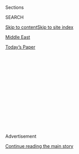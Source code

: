 <div id="app">

<div>

<div>

<div>

<div class="NYTAppHideMasthead css-1q2w90k e1suatyy0">

<div class="section css-ui9rw0 e1suatyy2">

<div class="css-eph4ug er09x8g0">

<div class="css-6n7j50">

</div>

<span class="css-1dv1kvn">Sections</span>

<div class="css-10488qs">

<span class="css-1dv1kvn">SEARCH</span>

</div>

[Skip to content](#site-content)[Skip to site index](#site-index)

</div>

<div id="masthead-section-label" class="css-1wr3we4 eaxe0e00">

[Middle
East](https://www.nytimes3xbfgragh.onion/section/world/middleeast)

</div>

<div class="css-10698na e1huz5gh0">

</div>

</div>

<div id="masthead-bar-one" class="section hasLinks css-15hmgas e1csuq9d3">

<div class="css-uqyvli e1csuq9d0">

</div>

<div class="css-1uqjmks e1csuq9d1">

</div>

<div class="css-9e9ivx">

[](https://myaccount.nytimes3xbfgragh.onion/auth/login?response_type=cookie&client_id=vi)

</div>

<div class="css-1bvtpon e1csuq9d2">

[Today’s
Paper](https://www.nytimes3xbfgragh.onion/section/todayspaper)

</div>

</div>

</div>

</div>

<div data-aria-hidden="false">

<div id="site-content" data-role="main">

<div>

<div class="css-1aor85t" style="opacity:0.000000001;z-index:-1;visibility:hidden">

<div class="css-1hqnpie">

<div class="css-epjblv">

<span class="css-17xtcya">[Middle
East](/section/world/middleeast)</span><span class="css-x15j1o">|</span><span class="css-fwqvlz">Trump
May Turn to Arab Allies for Help With Israeli-Palestinian
Relations</span>

</div>

<div class="css-k008qs">

<div class="css-1iwv8en">

<span class="css-18z7m18"></span>

<div>

</div>

</div>

<span class="css-1n6z4y">https://nyti.ms/2k8rCkp</span>

<div class="css-1705lsu">

<div class="css-4xjgmj">

<div class="css-4skfbu" data-role="toolbar" data-aria-label="Social Media Share buttons, Save button, and Comments Panel with current comment count" data-testid="share-tools">

  - 
  - 
  - 
  - 
    
    <div class="css-6n7j50">
    
    </div>

  - 

</div>

</div>

</div>

</div>

</div>

</div>

<div class="css-13pd83m">

</div>

<div id="top-wrapper" class="css-1sy8kpn">

<div id="top-slug" class="css-l9onyx">

Advertisement

</div>

[Continue reading the main
story](#after-top)

<div class="ad top-wrapper" style="text-align:center;height:100%;display:block;min-height:250px">

<div id="top" class="place-ad" data-position="top" data-size-key="top">

</div>

</div>

<div id="after-top">

</div>

</div>

<div id="sponsor-wrapper" class="css-1hyfx7x">

<div id="sponsor-slug" class="css-19vbshk">

Supported by

</div>

[Continue reading the main
story](#after-sponsor)

<div id="sponsor" class="ad sponsor-wrapper" style="text-align:center;height:100%;display:block">

</div>

<div id="after-sponsor">

</div>

</div>

<div class="css-1vkm6nb ehdk2mb0">

# Trump May Turn to Arab Allies for Help With Israeli-Palestinian Relations

</div>

<div class="css-79elbk" data-testid="photoviewer-wrapper">

<div class="css-z3e15g" data-testid="photoviewer-wrapper-hidden">

</div>

<div class="css-1a48zt4 ehw59r15" data-testid="photoviewer-children">

![<span class="css-16f3y1r e13ogyst0" data-aria-hidden="true">An Israeli
settlement in the West Bank. President Trump initially presented himself
as an unstinting supporter of new settlement construction, but he has
tempered that position
somewhat.</span><span class="css-cnj6d5 e1z0qqy90" itemprop="copyrightHolder"><span class="css-1ly73wi e1tej78p0">Credit...</span><span><span>Dan
Balilty for The New York
Times</span></span></span>](https://static01.graylady3jvrrxbe.onion/images/2017/02/10/world/10diplo5-web/10diplo5-web-articleInline.jpg?quality=75&auto=webp&disable=upscale)

</div>

</div>

<div class="css-xt80pu e12qa4dv0">

<div class="css-18e8msd">

<div class="css-vp77d3 epjyd6m0">

<div class="css-1baulvz">

By [<span class="css-1baulvz" itemprop="name">Peter
Baker</span>](http://www.nytimes3xbfgragh.onion/by/peter-baker) and
[<span class="css-1baulvz last-byline" itemprop="name">Mark
Landler</span>](http://www.nytimes3xbfgragh.onion/by/mark-landler)

</div>

</div>

  - Feb. 9,
    2017

  - 
    
    <div class="css-4xjgmj">
    
    <div class="css-d8bdto" data-role="toolbar" data-aria-label="Social Media Share buttons, Save button, and Comments Panel with current comment count" data-testid="share-tools">
    
      - 
      - 
      - 
      - 
        
        <div class="css-6n7j50">
        
        </div>
    
      - 
    
    </div>
    
    </div>

</div>

</div>

<div class="section meteredContent css-1r7ky0e" name="articleBody" itemprop="articleBody">

<div class="css-1fanzo5 StoryBodyCompanionColumn">

<div class="css-53u6y8">

WASHINGTON — President Trump and his advisers, venturing for the first
time into the fraught world of Middle East peacemaking, are developing a
strategy on the Israeli-Palestinian conflict that would enlist Arab
nations like Saudi Arabia and Egypt to break years of deadlock.

The emerging approach mirrors the thinking of Prime Minister Benjamin
Netanyahu of Israel, who will visit the United States next week, and
would build on his de facto alignment with Sunni Muslim countries in
trying to counter the rise of Shiite-led Iran. But Arab officials have
warned Mr. Trump and his advisers that if they want cooperation, the
United States cannot make life harder for them with provocative
pro-Israel moves.

The White House seems to be taking the advice. Mr. Trump delayed his
plan to move the United States Embassy to Jerusalem after Arab leaders
told him that doing so would cause angry protests among Palestinians,
who also claim the city as the capital of a future state. And after
meeting with King Abdullah II of Jordan last week, Mr. Trump [authorized
a
statement](https://www.nytimes3xbfgragh.onion/2017/02/02/world/middleeast/iran-missile-test-trump.html "Times article.")
that, for the first time, cautioned Israel against building new West
Bank settlements beyond existing lines.

“There are some quite interesting ideas circulating on the potential for
U.S.-Israeli-Arab discussions on regional security in which
Israeli-Palestinian issues would play a significant role,” said Robert
Satloff, the executive director of the Washington Institute for Near
East Policy. “I don’t know if this is going to ripen by next week, but
this stuff is out there.”

</div>

</div>

<div class="css-1fanzo5 StoryBodyCompanionColumn">

<div class="css-53u6y8">

The discussions underscore the evolution of the new president’s attitude
toward the Israeli-Palestinian conflict as he delves deeper into the
issue. During the campaign and the postelection transition, Mr. Trump
presented himself as an unstinting supporter of Israel who would quickly
move the embassy and support new settlement construction without
reservation. But he has tempered that to a degree.

The notion of recruiting Arab countries to help forge an agreement
between Israelis and Palestinians — known as the “outside-in” approach —
is not a new one. As secretary of state under President George Bush,
James A. Baker III organized the first regional conference in 1991 at
which Arab leaders sat down with Israel’s prime minister. President
George W. Bush invited Arab leaders to a summit meeting with Israel in
Annapolis, Md., in 2007. And President Barack Obama’s first special
envoy, George Mitchell, spent months in 2009 trying to enlist Arab
partners in a joint effort.

</div>

</div>

<div class="css-79elbk" data-testid="photoviewer-wrapper">

<div class="css-z3e15g" data-testid="photoviewer-wrapper-hidden">

</div>

<div class="css-1a48zt4 ehw59r15" data-testid="photoviewer-children">

![<span class="css-16f3y1r e13ogyst0" data-aria-hidden="true">Mr. Trump
and Prime Minister Benjamin Netanyahu of Israel last year in New York.
The Trump administration’s emerging approach to Middle East peace
efforts mirrors Mr. Netanyahu’s
thinking.</span><span class="css-cnj6d5 e1z0qqy90" itemprop="copyrightHolder"><span class="css-1ly73wi e1tej78p0">Credit...</span><span>Reuters</span></span>](https://static01.graylady3jvrrxbe.onion/images/2017/02/10/world/10diplo1-web/10diplo1-web-articleInline.jpg?quality=75&auto=webp&disable=upscale)

</div>

</div>

<div class="css-1fanzo5 StoryBodyCompanionColumn">

<div class="css-53u6y8">

The difference is that in the last eight years, Israel has grown closer
to Sunni Arab nations because of their shared concern about Iranian
hegemony in the region, opening the possibility that this newfound, if
not always public, affiliation could change the dynamics.

“The logic of outside-in is that because the Palestinians are so weak
and divided — and because there’s a new, tacit relationship between the
Sunni Arabs and Israel — there’s the hope the Arabs would be prepared to
do more,” said Dennis B. Ross, a Middle East peace negotiator under
several presidents, including Mr. Obama.

</div>

</div>

<div class="css-1fanzo5 StoryBodyCompanionColumn">

<div class="css-53u6y8">

That is a departure from the countervailing assumption that if Israel
first made peace with the Palestinians, it would lead to peace with the
larger Arab world — the “inside-out” approach. That was at the core of
President Bill Clinton’s attempts to bring the two sides together and
was Mr. Obama’s fallback position after his efforts to find Arab
partners failed.

Mr. Netanyahu, who is due at the White House on Wednesday, has been
talking about an outside-in approach for a while. His theory is that the
inside-out approach has failed. And so, he argues, if Israel can
transform its relationship with Sunni Arab nations, they can ultimately
lead the way toward a resolution with the Palestinians.

Jared Kushner, the senior White House adviser whom Mr. Trump has
assigned a major role in negotiations, has been intrigued by this logic,
according to people who have spoken with him. Mr. Kushner has grown
close to Ron Dermer, the Israeli ambassador and a close confidant of Mr.
Netanyahu’s. Mr. Trump and Mr. Kushner also had dinner at the White
House on Thursday night with Sheldon Adelson, the casino magnate, who is
a key supporter of Mr. Netanyahu.

A series of telephone conversations and personal meetings with Arab and
regional leaders in recent weeks have also shaped Mr. Kushner’s thinking
and that of the president. Mr. Trump has talked with President Abdel
Fattah el-Sisi of Egypt; King Salman of Saudi Arabia; Sheikh Mohammed
bin Zayed al-Nahyan, the crown prince of Abu Dhabi, in the United Arab
Emirates; and President Recep Tayyip Erdogan of Turkey. Mr. Kushner has
also met with Arab officials, including Yousef Al Otaiba, the ambassador
from the United Arab
Emirates.

</div>

</div>

<div class="css-79elbk" data-testid="photoviewer-wrapper">

<div class="css-z3e15g" data-testid="photoviewer-wrapper-hidden">

</div>

<div class="css-1a48zt4 ehw59r15" data-testid="photoviewer-children">

<div class="css-1xdhyk6 erfvjey0">

<span class="css-1ly73wi e1tej78p0">Image</span>

<div class="css-zjzyr8">

<div data-testid="lazyimage-container" style="height:258.4561403508772px">

</div>

</div>

</div>

<span class="css-16f3y1r e13ogyst0" data-aria-hidden="true">The United
States Embassy in Tel Aviv. Mr. Trump delayed his plan to move the
embassy to Jerusalem after Arab leaders told him that doing so would
lead to protests among
Palestinians.</span><span class="css-cnj6d5 e1z0qqy90" itemprop="copyrightHolder"><span class="css-1ly73wi e1tej78p0">Credit...</span><span>Jack
Guez/Agence France-Presse — Getty Images</span></span>

</div>

</div>

<div class="css-1fanzo5 StoryBodyCompanionColumn">

<div class="css-53u6y8">

King Abdullah II of Jordan seems to have played a particularly pivotal
role. Concerned that an embassy move would anger the many Palestinians
living in his country, the king rushed to Washington without an
invitation, in a gamble that he could see Mr. Trump. He visited first
with Vice President Mike Pence, who had him over for breakfast at his
official residence last week. The king appealed to the administration’s
fixation with the Islamic State, arguing that the United States should
not alienate Arab allies who could help.

Several days later, the king buttonholed Mr. Trump on the sidelines of
the National Prayer Breakfast and made a similar case. He advised
against a radical shift in American policy and emphasized the risks that
Jordan would face if Israel were to become even more assertive about
building settlements, according to people who spoke with Mr. Kushner and
Stephen K. Bannon, the chief White House strategist.

</div>

</div>

<div class="css-1fanzo5 StoryBodyCompanionColumn">

<div class="css-53u6y8">

Mr. Trump had already decided by that point to slow down the embassy
move — a decision that did not especially trouble Mr. Netanyahu and his
team, who, while publicly supporting a move, privately urged caution to
avoid a violent backlash. The administration had also received reports
from American diplomats in Jordan that the threat level for a terrorist
attack there had been raised to the highest level in years.

But a series of announcements of [new settlement
construction](https://www.nytimes3xbfgragh.onion/2017/02/01/world/middleeast/israel-3000-homes-west-bank.html "Times article.")
worried some White House officials, who thought Mr. Netanyahu was taking
action without first meeting with Mr. Trump.

Within hours of Mr. Trump’s meeting with King Abdullah, the
administration leaked a statement to The Jerusalem Post saying, “We urge
all parties from taking unilateral actions that could undermine our
ability to make progress, including settlement announcements.”

After that was posted online, the White House issued a public statement
with softened language: “While we don’t believe the existence of
settlements is an impediment to peace, the construction of new
settlements or the expansion of existing settlements beyond their
current borders may not be helpful in achieving that
goal.”

</div>

</div>

<div class="css-79elbk" data-testid="photoviewer-wrapper">

<div class="css-z3e15g" data-testid="photoviewer-wrapper-hidden">

</div>

<div class="css-1a48zt4 ehw59r15" data-testid="photoviewer-children">

<div class="css-1xdhyk6 erfvjey0">

<span class="css-1ly73wi e1tej78p0">Image</span>

<div class="css-zjzyr8">

<div data-testid="lazyimage-container" style="height:258.4561403508772px">

</div>

</div>

</div>

<span class="css-16f3y1r e13ogyst0" data-aria-hidden="true">King
Abdullah II of Jordan, far left; Secretary of State Rex W. Tillerson;
and the White House adviser Jared Kushner, right, at the National Prayer
Breakfast in Washington last
week.</span><span class="css-cnj6d5 e1z0qqy90" itemprop="copyrightHolder"><span class="css-1ly73wi e1tej78p0">Credit...</span><span>Stephen
Crowley/The New York Times</span></span>

</div>

</div>

<div class="css-1fanzo5 StoryBodyCompanionColumn">

<div class="css-53u6y8">

It was worded in a way that let different parties focus on different
parts. The “may not be helpful” phrase was the first time Mr. Trump had
warned against new housing in the West Bank.

But the “beyond their current borders” phrase suggested a return to
George W. Bush’s policy of essentially acquiescing to additional
construction within existing settlement blocs as long as Israel did not
expand their geographical reach or build entirely new settlements.
Elliott Abrams, one of the authors of that policy under Mr. Bush, [is
poised](https://www.nytimes3xbfgragh.onion/2017/02/06/us/politics/donald-trump-elliott-abrams.html "Times article.")
to become deputy secretary of state under Mr. Trump.

</div>

</div>

<div class="css-1fanzo5 StoryBodyCompanionColumn">

<div class="css-53u6y8">

Mr. Netanyahu’s team focused on that part of the statement. “I happen to
know they were very pleased with the statement because it was such a
contrast from Obama,” said Morton A. Klein, the national president of
the Zionist Organization of America, who has been supportive of the
Trump administration.

Indeed, undeterred, Mr. Netanyahu’s coalition [pushed through Parliament
a
bill](https://www.nytimes3xbfgragh.onion/2017/02/06/world/middleeast/israel-settlement-law-palestinians-west-bank.html)
to retroactively authorize thousands of homes in the West Bank that even
under Israeli law had been built illegally on Palestinian-owned land.

Mr. Klein, who argues that settlements are not an obstacle to peace,
said the White House had made the statement too confusing to provide
clear direction. “I did find it ambiguous, and not as clear as I would
like it to be,” he said.

The challenge now is whether Mr. Trump can use this ambiguity to his
benefit. If the United States can extract gestures from the Arabs, then
that could provide a basis for Israelis and Palestinians to make
compromises that they could not do by themselves, Mr. Ross said.

“You’d have to have some kind of parallel approach,” he said. “This
would be a serious investment of diplomacy to probe what is possible.”

</div>

</div>

</div>

<div>

</div>

<div>

</div>

<div>

</div>

<div>

<div id="bottom-wrapper" class="css-1ede5it">

<div id="bottom-slug" class="css-l9onyx">

Advertisement

</div>

[Continue reading the main
story](#after-bottom)

<div id="bottom" class="ad bottom-wrapper" style="text-align:center;height:100%;display:block;min-height:90px">

</div>

<div id="after-bottom">

</div>

</div>

</div>

</div>

</div>

## Site Index

<div>

</div>

## Site Information Navigation

  - [© <span>2020</span> <span>The New York Times
    Company</span>](https://help.nytimes3xbfgragh.onion/hc/en-us/articles/115014792127-Copyright-notice)

<!-- end list -->

  - [NYTCo](https://www.nytco.com/)
  - [Contact
    Us](https://help.nytimes3xbfgragh.onion/hc/en-us/articles/115015385887-Contact-Us)
  - [Work with us](https://www.nytco.com/careers/)
  - [Advertise](https://nytmediakit.com/)
  - [T Brand Studio](http://www.tbrandstudio.com/)
  - [Your Ad
    Choices](https://www.nytimes3xbfgragh.onion/privacy/cookie-policy#how-do-i-manage-trackers)
  - [Privacy](https://www.nytimes3xbfgragh.onion/privacy)
  - [Terms of
    Service](https://help.nytimes3xbfgragh.onion/hc/en-us/articles/115014893428-Terms-of-service)
  - [Terms of
    Sale](https://help.nytimes3xbfgragh.onion/hc/en-us/articles/115014893968-Terms-of-sale)
  - [Site
    Map](https://spiderbites.nytimes3xbfgragh.onion)
  - [Help](https://help.nytimes3xbfgragh.onion/hc/en-us)
  - [Subscriptions](https://www.nytimes3xbfgragh.onion/subscription?campaignId=37WXW)

</div>

</div>

</div>

</div>
